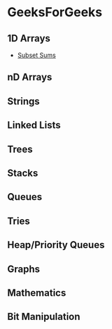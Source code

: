 # GeeksForGeeks

## 1D Arrays

* [Subset Sums](../problem-solutions/1d-array-problems/subset-sums.md)

## nD Arrays

## Strings

## Linked Lists

## Trees

## Stacks

## Queues

## Tries

## Heap/Priority Queues

## Graphs

## Mathematics

## Bit Manipulation



